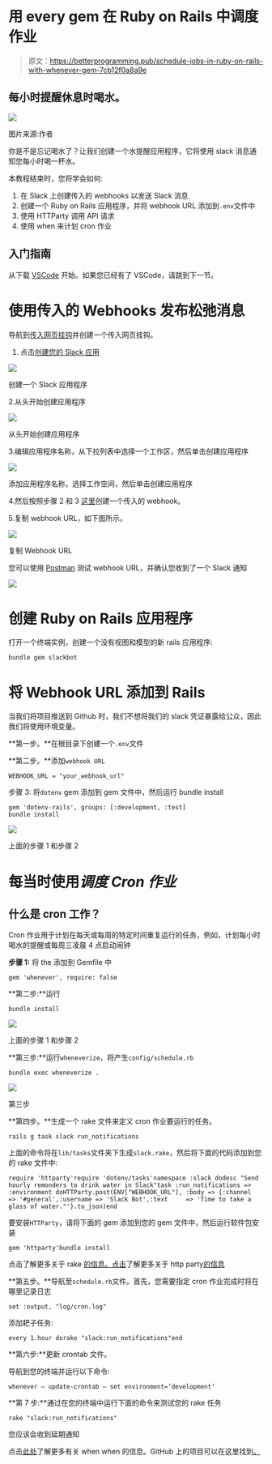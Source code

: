 # 用 every gem 在 Ruby on Rails 中调度作业

> 原文：<https://betterprogramming.pub/schedule-jobs-in-ruby-on-rails-with-whenever-gem-7cb12f0a8a9e>

## 每小时提醒休息时喝水。

![](img/05e4c6bc3e663080c6a8c7e7a713e92e.png)

图片来源:作者

你是不是忘记喝水了？让我们创建一个水提醒应用程序，它将使用 slack 消息通知您每小时喝一杯水。

本教程结束时，您将学会如何:

1.  在 Slack 上创建传入的 webhooks 以发送 Slack 消息
2.  创建一个 Ruby on Rails 应用程序，并将 webhook URL 添加到`.env`文件中
3.  使用 HTTParty 调用 API 请求
4.  使用 when 来计划 cron 作业

## 入门指南

从下载 [VSCode](https://code.visualstudio.com/download) 开始。如果您已经有了 VSCode，请跳到下一节。

# 使用传入的 Webhooks 发布松弛消息

导航到[传入网页挂钩](https://api.slack.com/messaging/webhooks)并创建一个传入网页挂钩。

1.  点击[创建您的 Slack 应用](https://api.slack.com/apps?new_app=1)

![](img/89f41a4273599f71e6e7cbaca57d0d1e.png)

创建一个 Slack 应用程序

2.从头开始创建应用程序

![](img/eea1759b62d96b7d258159b9d5557663.png)

从头开始创建应用程序

3.编辑应用程序名称，从下拉列表中选择一个工作区，然后单击创建应用程序

![](img/8c4e686030dea167f52108cad40eadbb.png)

添加应用程序名称，选择工作空间，然后单击创建应用程序

4.然后按照步骤 2 和 3 [这里](https://api.slack.com/messaging/webhooks)创建一个传入的 webhook。

5.复制 webhook URL，如下图所示。

![](img/d673c10933be4578851bbbbf3ef0e33e.png)

复制 Webhook URL

您可以使用 [Postman](https://www.postman.com/) 测试 webhook URL，并确认您收到了一个 Slack 通知

![](img/e54eddfa2c3395f95336c06063ca7476.png)

# 创建 Ruby on Rails 应用程序

打开一个终端实例，创建一个没有视图和模型的新 rails 应用程序:

```
bundle gem slackbot
```

# 将 Webhook URL 添加到 Rails

当我们将项目推送到 Github 时，我们不想将我们的 slack 凭证暴露给公众，因此我们将使用环境变量。

**第一步。**在根目录下创建一个`.env`文件

**第二步。**添加`webhook URL`

```
WEBHOOK_URL = "your_webhook_url"
```

步骤 3: 将`dotenv` gem 添加到 gem 文件中，然后运行 bundle install

```
gem 'dotenv-rails', groups: [:development, :test]
bundle install
```

![](img/4a0fa9a765393704f9bba1e500c77908.png)

上面的步骤 1 和步骤 2

# 每当时使用*调度 Cron 作业*

## 什么是 cron 工作？

Cron 作业用于计划在每天或每周的特定时间重复运行的任务，例如，计划每小时喝水的提醒或每周三凌晨 4 点启动闹钟

**步骤 1:** 将 the 添加到 Gemfile 中

```
gem 'whenever', require: false
```

**第二步:**运行

```
bundle install
```

![](img/36eec187cd2e82fe77ae5e43b6912d5d.png)

上面的步骤 1 和步骤 2

**第三步:**运行`wheneverize`，将产生`config/schedule.rb`

```
bundle exec wheneverize .
```

![](img/29d39aeb6bb5ba80504aa8067d89274a.png)

第三步

**第四步。**生成一个 rake 文件来定义 cron 作业要运行的任务。

```
rails g task slack run_notifications
```

上面的命令将在`lib/tasks`文件夹下生成`slack.rake`，然后将下面的代码添加到您的 rake 文件中:

```
require 'httparty'require 'dotenv/tasks'namespace :slack dodesc "Send hourly remonders to drink water in Slack"task :run_notifications => :environment doHTTParty.post(ENV["WEBHOOK_URL"], :body => {:channel  => '#general',:username => 'Slack Bot',:text     => 'Time to take a glass of water."'}.to_json)end
```

要安装`HTTParty`，请将下面的 gem 添加到您的 gem 文件中，然后运行软件包安装

```
gem 'httparty'bundle install
```

点击了解更多关于 rake [的信息。点击](https://www.rubyguides.com/2019/02/ruby-rake/)了解更多关于 http party[的信息](https://github.com/jnunemaker/httparty)

**第五步。**导航至`schedule.rb`文件。首先，您需要指定 cron 作业完成时将在哪里记录日志

```
set :output, "log/cron.log"
```

添加耙子任务:

```
every 1.hour dorake "slack:run_notifications"end
```

**第六步:**更新 crontab 文件。

导航到您的终端并运行以下命令:

```
whenever — update-crontab — set environment=’development’
```

**第 7 步:**通过在您的终端中运行下面的命令来测试您的 rake 任务

```
rake "slack:run_notifications"
```

您应该会收到延期通知

点击[此处](https://github.com/javan/whenever)了解更多有关 when when 的信息。GitHub 上的项目可以在这里找到[。](https://github.com/Florence-Njeri/SlackBotArticle)